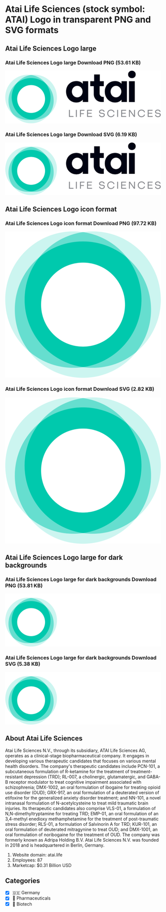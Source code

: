 # Atai Life Sciences (stock symbol: ATAI) Logo in transparent PNG and SVG formats

## Atai Life Sciences Logo large

### Atai Life Sciences Logo large Download PNG (53.61 KB)

![Atai Life Sciences Logo large Download PNG (53.61 KB)](/img/orig/ATAI_BIG-493ed965.png)

### Atai Life Sciences Logo large Download SVG (6.19 KB)

![Atai Life Sciences Logo large Download SVG (6.19 KB)](/img/orig/ATAI_BIG-ac480174.svg)

## Atai Life Sciences Logo icon format

### Atai Life Sciences Logo icon format Download PNG (97.72 KB)

![Atai Life Sciences Logo icon format Download PNG (97.72 KB)](/img/orig/ATAI-7e460b06.png)

### Atai Life Sciences Logo icon format Download SVG (2.82 KB)

![Atai Life Sciences Logo icon format Download SVG (2.82 KB)](/img/orig/ATAI-de5643ff.svg)

## Atai Life Sciences Logo large for dark backgrounds

### Atai Life Sciences Logo large for dark backgrounds Download PNG (53.81 KB)

![Atai Life Sciences Logo large for dark backgrounds Download PNG (53.81 KB)](/img/orig/ATAI_BIG.D-2f2f8301.png)

### Atai Life Sciences Logo large for dark backgrounds Download SVG (5.38 KB)

![Atai Life Sciences Logo large for dark backgrounds Download SVG (5.38 KB)](/img/orig/ATAI_BIG.D-fe42988f.svg)

## About Atai Life Sciences

Atai Life Sciences N.V., through its subsidiary, ATAI Life Sciences AG, operates as a clinical-stage biopharmaceutical company. It engages in developing various therapeutic candidates that focuses on various mental health disorders. The company's therapeutic candidates include PCN-101, a subcutaneous formulation of R-ketamine for the treatment of treatment-resistant depression (TRD); RL-007, a cholinergic, glutamatergic, and GABA-B receptor modulator to treat cognitive impairment associated with schizophrenia; DMX-1002, an oral formulation of ibogaine for treating opioid use disorder (OUD); GRX-917, an oral formulation of a deuterated version of etifoxine for the generalized anxiety disorder treatment; and NN-101, a novel intranasal formulation of N-acetylcysteine to treat mild traumatic brain injuries. Its therapeutic candidates also comprise VLS-01, a formulation of N,N-dimethyltryptamine for treating TRD; EMP-01, an oral formulation of an 3,4-methyl enedioxy methamphetamine for the treatment of post-traumatic stress disorder; RLS-01, a formulation of Salvinorin A for TRD; KUR-101, an oral formulation of deuterated mitragynine to treat OUD; and DMX-1001, an oral formulation of noribogaine for the treatment of OUD. The company was formerly known as Adripa Holding B.V. Atai Life Sciences N.V. was founded in 2018 and is headquartered in Berlin, Germany.

1. Website domain: atai.life
2. Employees: 87
3. Marketcap: $0.31 Billion USD


## Categories
- [x] 🇩🇪 Germany
- [x] 💊 Pharmaceuticals
- [x] 🧬 Biotech
